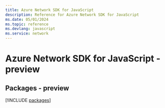 ```yaml
---
title: Azure Network SDK for JavaScript
description: Reference for Azure Network SDK for JavaScript
ms.date: 05/01/2024
ms.topic: reference
ms.devlang: javascript
ms.service: network
---
```

# Azure Network SDK for JavaScript - preview
## Packages - preview
[!INCLUDE [packages](network-index.md)]